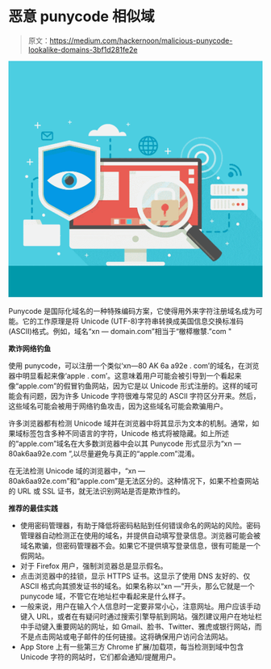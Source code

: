 # 恶意 punycode 相似域

> 原文：<https://medium.com/hackernoon/malicious-punycode-lookalike-domains-3bf1d281fe2e>

![](img/09dc536c6277fdc7ddf9611382c163f6.png)

Punycode 是国际化域名的一种特殊编码方案，它使得用外来字符注册域名成为可能。它的工作原理是将 Unicode (UTF-8)字符串转换成美国信息交换标准码(ASCII)格式。例如，域名“xn — domain.com”相当于“㯙㯜㯙㯟.”com "

**欺诈网络钓鱼**

使用 punycode，可以注册一个类似‘xn—80 AK 6a a92e . com’的域名，在浏览器中明显看起来像‘apple . com’。这意味着用户可能会被引导到一个看起来像“apple.com”的假冒钓鱼网站，因为它是以 Unicode 形式注册的。这样的域可能会有问题，因为许多 Unicode 字符很难与常见的 ASCII 字符区分开来。然后，这些域名可能会被用于网络钓鱼攻击，因为这些域名可能会欺骗用户。

许多浏览器都有检测 Unicode 域并在浏览器中将其显示为文本的机制。通常，如果域标签包含多种不同语言的字符，Unicode 格式将被隐藏。如上所述的“аpple.com”域名在大多数浏览器中会以其 Punycode 形式显示为“xn — 80ak6aa92e.com ”,以尽量避免与真正的“apple.com”混淆。

在无法检测 Unicode 域的浏览器中，“xn — 80ak6aa92e.com”和“apple.com”是无法区分的。这种情况下，如果不检查网站的 URL 或 SSL 证书，就无法识别网站是否是欺诈性的。

**推荐的最佳实践**

*   使用密码管理器，有助于降低将密码粘贴到任何错误命名的网站的风险。密码管理器自动检测正在使用的域名，并提供自动填写登录信息。浏览器可能会被域名欺骗，但密码管理器不会。如果它不提供填写登录信息，很有可能是一个假网站。
*   对于 Firefox 用户，强制浏览器总是显示假名。
*   点击浏览器中的挂锁，显示 HTTPS 证书。这显示了使用 DNS 友好的、仅 ASCII 格式向其颁发证书的域名。如果名称以“xn —”开头，那么它就是一个 punycode 域，不管它在地址栏中看起来是什么样子。
*   一般来说，用户在输入个人信息时一定要非常小心，注意网址。用户应该手动键入 URL，或者在有疑问时通过搜索引擎导航到网站。强烈建议用户在地址栏中手动键入重要网站的网址，如 Gmail、脸书、Twitter、雅虎或银行网站，而不是点击网站或电子邮件的任何链接。这将确保用户访问合法网站。
*   App Store 上有一些第三方 Chrome 扩展/加载项，每当检测到域中包含 Unicode 字符的网站时，它们都会通知/提醒用户。